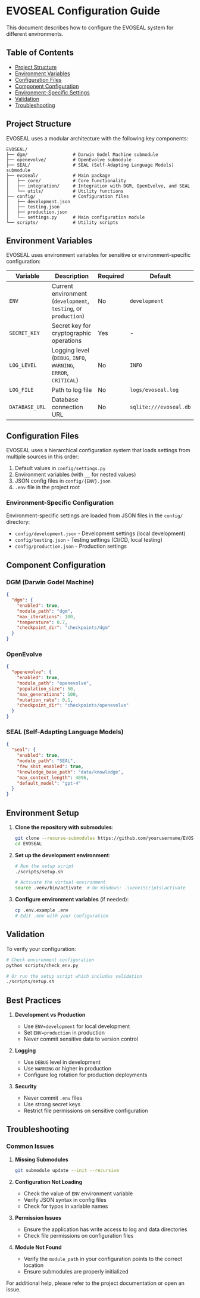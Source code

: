 # EVOSEAL Configuration Guide

This document describes how to configure the EVOSEAL system for different environments.

## Table of Contents
- [Project Structure](#project-structure)
- [Environment Variables](#environment-variables)
- [Configuration Files](#configuration-files)
- [Component Configuration](#component-configuration)
- [Environment-Specific Settings](#environment-specific-settings)
- [Validation](#validation)
- [Troubleshooting](#troubleshooting)

## Project Structure

EVOSEAL uses a modular architecture with the following key components:

```
EVOSEAL/
├── dgm/                 # Darwin Godel Machine submodule
├── openevolve/          # OpenEvolve submodule
├── SEAL/                # SEAL (Self-Adapting Language Models) submodule
├── evoseal/             # Main package
│   ├── core/            # Core functionality
│   ├── integration/     # Integration with DGM, OpenEvolve, and SEAL
│   └── utils/           # Utility functions
├── config/              # Configuration files
│   ├── development.json
│   ├── testing.json
│   ├── production.json
│   └── settings.py      # Main configuration module
└── scripts/             # Utility scripts
```

## Environment Variables

EVOSEAL uses environment variables for sensitive or environment-specific configuration:

| Variable | Description | Required | Default |
|----------|-------------|----------|---------|
| `ENV` | Current environment (`development`, `testing`, or `production`) | No | `development` |
| `SECRET_KEY` | Secret key for cryptographic operations | Yes | - |
| `LOG_LEVEL` | Logging level (`DEBUG`, `INFO`, `WARNING`, `ERROR`, `CRITICAL`) | No | `INFO` |
| `LOG_FILE` | Path to log file | No | `logs/evoseal.log` |
| `DATABASE_URL` | Database connection URL | No | `sqlite:///evoseal.db` |

## Configuration Files

EVOSEAL uses a hierarchical configuration system that loads settings from multiple sources in this order:

1. Default values in `config/settings.py`
2. Environment variables (with `__` for nested values)
3. JSON config files in `config/{ENV}.json`
4. `.env` file in the project root

### Environment-Specific Configuration

Environment-specific settings are loaded from JSON files in the `config/` directory:

- `config/development.json` - Development settings (local development)
- `config/testing.json` - Testing settings (CI/CD, local testing)
- `config/production.json` - Production settings

## Component Configuration

### DGM (Darwin Godel Machine)

```json
{
  "dgm": {
    "enabled": true,
    "module_path": "dgm",
    "max_iterations": 100,
    "temperature": 0.7,
    "checkpoint_dir": "checkpoints/dgm"
  }
}
```

### OpenEvolve

```json
{
  "openevolve": {
    "enabled": true,
    "module_path": "openevolve",
    "population_size": 50,
    "max_generations": 100,
    "mutation_rate": 0.1,
    "checkpoint_dir": "checkpoints/openevolve"
  }
}
```

### SEAL (Self-Adapting Language Models)

```json
{
  "seal": {
    "enabled": true,
    "module_path": "SEAL",
    "few_shot_enabled": true,
    "knowledge_base_path": "data/knowledge",
    "max_context_length": 4096,
    "default_model": "gpt-4"
  }
}
```

## Environment Setup

1. **Clone the repository with submodules**:
   ```bash
   git clone --recurse-submodules https://github.com/yourusername/EVOSEAL.git
   cd EVOSEAL
   ```

2. **Set up the development environment**:
   ```bash
   # Run the setup script
   ./scripts/setup.sh

   # Activate the virtual environment
   source .venv/bin/activate  # On Windows: .\venv\Scripts\activate
   ```

3. **Configure environment variables** (if needed):
   ```bash
   cp .env.example .env
   # Edit .env with your configuration
   ```

## Validation

To verify your configuration:

```bash
# Check environment configuration
python scripts/check_env.py

# Or run the setup script which includes validation
./scripts/setup.sh
```

## Best Practices

1. **Development vs Production**
   - Use `ENV=development` for local development
   - Set `ENV=production` in production
   - Never commit sensitive data to version control

2. **Logging**
   - Use `DEBUG` level in development
   - Use `WARNING` or higher in production
   - Configure log rotation for production deployments

3. **Security**
   - Never commit `.env` files
   - Use strong secret keys
   - Restrict file permissions on sensitive configuration

## Troubleshooting

### Common Issues

1. **Missing Submodules**
   ```bash
   git submodule update --init --recursive
   ```

2. **Configuration Not Loading**
   - Check the value of `ENV` environment variable
   - Verify JSON syntax in config files
   - Check for typos in variable names

3. **Permission Issues**
   - Ensure the application has write access to log and data directories
   - Check file permissions on configuration files

4. **Module Not Found**
   - Verify the `module_path` in your configuration points to the correct location
   - Ensure submodules are properly initialized

For additional help, please refer to the project documentation or open an issue.
